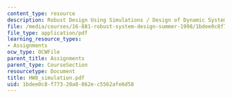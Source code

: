 ```yaml
---
content_type: resource
description: Robust Design Using Simulations / Design of Dynamic Systems
file: /media/courses/16-881-robust-system-design-summer-1998/1bdee0c8f77320a8862ec5562afe6d58_HW8_simulation.pdf
file_type: application/pdf
learning_resource_types:
- Assignments
ocw_type: OCWFile
parent_title: Assignments
parent_type: CourseSection
resourcetype: Document
title: HW8_simulation.pdf
uid: 1bdee0c8-f773-20a8-862e-c5562afe6d58
---
```

